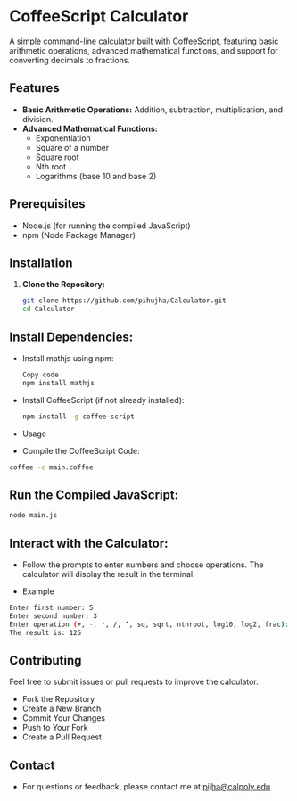 # CoffeeScript Calculator

A simple command-line calculator built with CoffeeScript, featuring basic arithmetic operations, advanced mathematical functions, and support for converting decimals to fractions.

## Features

- **Basic Arithmetic Operations:** Addition, subtraction, multiplication, and division.
- **Advanced Mathematical Functions:**
  - Exponentiation
  - Square of a number
  - Square root
  - Nth root
  - Logarithms (base 10 and base 2)

## Prerequisites

- Node.js (for running the compiled JavaScript)
- npm (Node Package Manager)

## Installation

1. **Clone the Repository:**

   ```sh
   git clone https://github.com/pihujha/Calculator.git
   cd Calculator
   ```

## Install Dependencies:

- Install mathjs using npm:

  ```sh
  Copy code
  npm install mathjs
  ```
- Install CoffeeScript (if not already installed):
  

  ```sh
  npm install -g coffee-script
  ```

- Usage
-   Compile the CoffeeScript Code:
  
  ```sh
  coffee -c main.coffee
  ```

## Run the Compiled JavaScript:

```sh
node main.js
```

## Interact with the Calculator:

- Follow the prompts to enter numbers and choose operations. The calculator will display the result in the terminal.

- Example
```sh
Enter first number: 5
Enter second number: 3
Enter operation (+, -, *, /, ^, sq, sqrt, nthroot, log10, log2, frac): ^
The result is: 125
```

## Contributing
Feel free to submit issues or pull requests to improve the calculator.

  - Fork the Repository
  - Create a New Branch
  - Commit Your Changes
  - Push to Your Fork
  - Create a Pull Request

## Contact
- For questions or feedback, please contact me at pijha@calpoly.edu.





